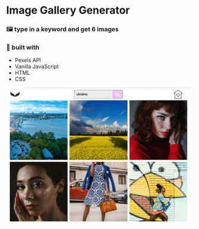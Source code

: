 # Image Gallery Generator

### 🖼️ type in a keyword and get 6 images

### 🚧 built with

- Pexels API
- Vanilla JavaScript
- HTML
- CSS

![Preview](img/image-generator-ss.png "Preview")
